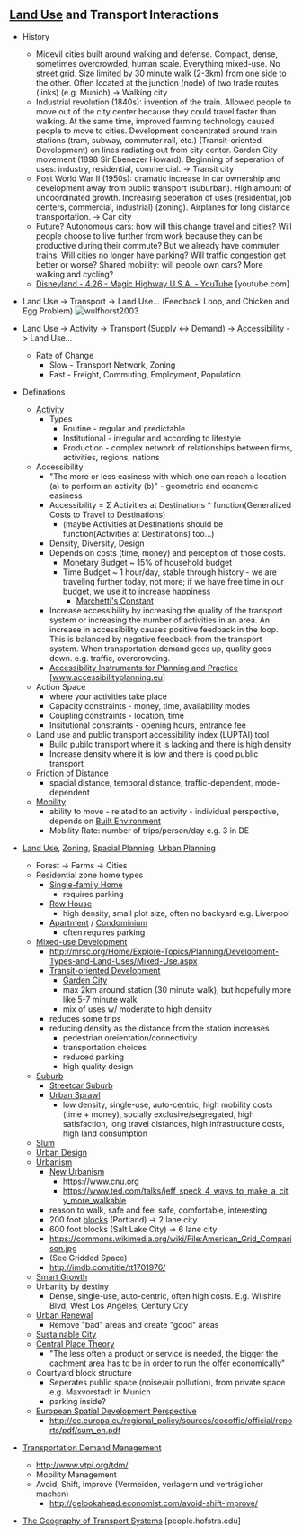 ## [Land Use](https://en.wikipedia.org/wiki/Land_use) and Transport Interactions
* History
  * Midevil cities built around walking and defense. Compact, dense, sometimes overcrowded, human scale. Everything mixed-use. No street grid. Size limited by 30 minute walk (2-3km) from one side to the other. Often located at the junction (node) of two trade routes (links) (e.g. Munich) -> Walking city
  * Industrial revolution (1840s): invention of the train. Allowed people to move out of the city center because they could travel faster than walking. At the same time, improved farming technology caused people to move to cities. Development concentrated around train stations (tram, subway, commuter rail, etc.) (Transit-oriented Development) on lines radiating out from city center. Garden City movement (1898 Sir Ebenezer Howard). Beginning of seperation of uses: industry, residential, commercial. -> Transit city
  * Post World War II (1950s): dramatic increase in car ownership and development away from public transport (suburban). High amount of uncoordinated growth. Increasing seperation of uses (residential, job centers, commercial, industrial) (zoning). Airplanes for long distance transportation. -> Car city
  * Future? Autonomous cars: how will this change travel and cities? Will people choose to live further from work because they can be productive during their commute? But we already have commuter trains. Will cities no longer have parking? Will traffic congestion get better or worse? Shared mobility: will people own cars? More walking and cycling?
  * [Disneyland - 4.26 - Magic Highway U.S.A. - YouTube](https://www.youtube.com/watch?v=e0q_oP9TPD4) [youtube.com]
* Land Use -> Transport -> Land Use... (Feedback Loop, and Chicken and Egg Problem)
![wulfhorst2003](https://github.com/davidbailey/tum/raw/master/handbook/Land%20Use%20and%20Transport%20Interactions/wulfhorst2003.png)
* Land Use -> Activity -> Transport (Supply <-> Demand) -> Accessibility -> Land Use...
  * Rate of Change
    * Slow - Transport Network, Zoning
    * Fast - Freight, Commuting, Employment, Population
* Definations
  * [Activity](https://en.wikipedia.org/wiki/Action_(philosophy))
    * Types
      * Routine - regular and predictable
      * Institutional - irregular and according to lifestyle
      * Production - complex network of relationships between firms, activities, regions, nations
  * Accessibility
    * "The more or less easiness with which one can reach a location (a) to perform an activity (b)" - geometric and economic easiness
    * Accessibility = Σ Activities at Destinations * function(Generalized Costs to Travel to Destinations)
      * (maybe Activities at Destinations should be function(Activities at Destinations) too...)
    * Density, Diversity, Design
    * Depends on costs (time, money) and perception of those costs.
      * Monetary Budget ~ 15% of household budget
      * Time Budget ~ 1 hour/day, stable through history - we are traveling further today, not more; if we have free time in our budget, we use it to increase happiness
        * [Marchetti's Constant](https://en.wikipedia.org/wiki/Marchetti%27s_constant)
    * Increase accessibility by increasing the quality of the transport system or increasing the number of activities in an area. An increase in accessibility causes positive feedback in the loop. This is balanced by negative feedback from the transport system. When transportation demand goes up, quality goes down. e.g. traffic, overcrowding.
    * [Accessibility Instruments for Planning and Practice](http://www.accessibilityplanning.eu) [www.accessibilityplanning.eu]
  * Action Space
    * where your activities take place
    * Capacity constraints - money, time, availability modes
    * Coupling constraints - location, time
    * Insitutional constraints - opening hours, entrance fee
  * Land use and public transport accessibility index (LUPTAI) tool
    * Build pubilc transport where it is lacking and there is high density
    * Increase density where it is low and there is good public transport
  * [Friction of Distance](https://en.wikipedia.org/wiki/Friction_of_distance)
    * spacial distance, temporal distance, traffic-dependent, mode-dependent
  * [Mobility](https://en.wikipedia.org/wiki/Mobilities)
    * ability to move - related to an activity - individual perspective, depends on [Built Environment](https://en.wikipedia.org/wiki/Built_environment)
    * Mobility Rate: number of trips/person/day e.g. 3 in DE
* [Land Use](https://en.wikipedia.org/wiki/Land_use), [Zoning](https://en.wikipedia.org/wiki/Zoning), [Spacial Planning](https://en.wikipedia.org/wiki/Spatial_planning), [Urban Planning](https://en.wikipedia.org/wiki/Urban_planning)
  * Forest -> Farms -> Cities
  * Residential zone home types
    * [Single-family Home](https://en.wikipedia.org/wiki/Single-family_detached_home)
      * requires parking
    * [Row House](https://en.wikipedia.org/wiki/Terraced_house)
      * high density, small plot size, often no backyard e.g. Liverpool
    * [Apartment](https://en.wikipedia.org/wiki/Apartment) / [Condominium](https://en.wikipedia.org/wiki/Condominium)
      * often requires parking
  * [Mixed-use Development](https://en.wikipedia.org/wiki/Mixed-use_development)
    * http://mrsc.org/Home/Explore-Topics/Planning/Development-Types-and-Land-Uses/Mixed-Use.aspx
    * [Transit-oriented Development](https://en.wikipedia.org/wiki/Transit-oriented_development)
      * [Garden City](https://en.wikipedia.org/wiki/Garden_city_movement)
      * max 2km around station (30 minute walk), but hopefully more like 5-7 minute walk
      * mix of uses w/ moderate to high density
	* reduces some trips
	* reducing density as the distance from the station increases
      * pedestrian oreientation/connectivity
      * transportation choices
      * reduced parking
      * high quality design
  * [Suburb](https://en.wikipedia.org/wiki/Suburb)
    * [Streetcar Suburb](https://en.wikipedia.org/wiki/Streetcar_suburb)
    * [Urban Sprawl](https://en.wikipedia.org/wiki/Urban_sprawl)
      * low density, single-use, auto-centric, high mobility costs (time + money), socially exclusive/segregated, high satisfaction, long travel distances, high infrastructure costs, high land consumption
  * [Slum](https://en.wikipedia.org/wiki/Slum)
  * [Urban Design](https://en.wikipedia.org/wiki/Urban_design)
  * [Urbanism](https://en.wikipedia.org/wiki/Urbanism)
    * [New Urbanism](https://en.wikipedia.org/wiki/New_Urbanism)
      * https://www.cnu.org
      * https://www.ted.com/talks/jeff_speck_4_ways_to_make_a_city_more_walkable
	* reason to walk, safe and feel safe, comfortable, interesting
	* 200 foot [blocks](https://en.wikipedia.org/wiki/City_block) (Portland) -> 2 lane city
	* 600 foot blocks (Salt Lake City) -> 6 lane city
	* https://commons.wikimedia.org/wiki/File:American_Grid_Comparison.jpg
	* (See Gridded Space)
    * http://imdb.com/title/tt1701976/
  * [Smart Growth](https://en.wikipedia.org/wiki/Smart_growth)
  * Urbanity by destiny
    * Dense, single-use, auto-centric, often high costs. E.g. Wilshire Blvd, West Los Angeles; Century City
  * [Urban Renewal](https://en.wikipedia.org/wiki/Urban_renewal)
    * Remove "bad" areas and create "good" areas
  * [Sustainable City](https://en.wikipedia.org/wiki/Sustainable_city)
  * [Central Place Theory](https://en.wikipedia.org/wiki/Central_place_theory)
    * "The less often a product or service is needed, the bigger the cachment area has to be in order to run the offer economically"
  * Courtyard block structure
    * Seperates public space (noise/air pollution), from private space e.g. Maxvorstadt in Munich
    * parking inside?
  * [European Spatial Development Perspective](https://en.wikipedia.org/wiki/European_Spatial_Development_Perspective)
    * http://ec.europa.eu/regional_policy/sources/docoffic/official/reports/pdf/sum_en.pdf

* [Transportation Demand Management](https://en.wikipedia.org/wiki/Transportation_demand_management)
  * http://www.vtpi.org/tdm/
  * Mobility Management
  * Avoid, Shift, Improve (Vermeiden, verlagern und verträglicher machen)
    * http://gelookahead.economist.com/avoid-shift-improve/
* [The Geography of Transport Systems](https://people.hofstra.edu/geotrans/) [people.hofstra.edu]
